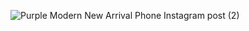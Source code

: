 ![Purple Modern New Arrival Phone Instagram post (2)](https://github.com/NabilChabab/online-store/assets/119127098/7db342c8-8919-49e7-8eaf-a6c3cded048f)
